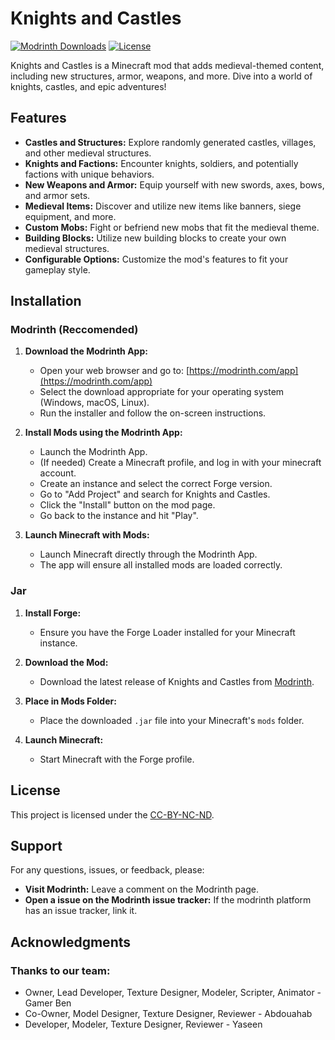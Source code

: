 # Knights and Castles

[![Modrinth Downloads](https://img.shields.io/modrinth/dt/knights-and-castles?logo=modrinth&label=Modrinth%20Downloads&style=flat&color=242629&labelColor=00AF5C&logoColor=white)](https://modrinth.com/mod/knights-and-castles)
[![License](https://img.shields.io/badge/License-CC--BY--NC--ND-blue)](LICENSE)

Knights and Castles is a Minecraft mod that adds medieval-themed content, including new structures, armor, weapons, and more. Dive into a world of knights, castles, and epic adventures!

## Features

* **Castles and Structures:** Explore randomly generated castles, villages, and other medieval structures.
* **Knights and Factions:** Encounter knights, soldiers, and potentially factions with unique behaviors.
* **New Weapons and Armor:** Equip yourself with new swords, axes, bows, and armor sets.
* **Medieval Items:** Discover and utilize new items like banners, siege equipment, and more.
* **Custom Mobs:** Fight or befriend new mobs that fit the medieval theme.
* **Building Blocks:** Utilize new building blocks to create your own medieval structures.
* **Configurable Options:** Customize the mod's features to fit your gameplay style.

## Installation
### Modrinth (Reccomended)
1.  **Download the Modrinth App:**
    * Open your web browser and go to: [https://modrinth.com/app](https://modrinth.com/app)
    * Select the download appropriate for your operating system (Windows, macOS, Linux).
    * Run the installer and follow the on-screen instructions.

2.  **Install Mods using the Modrinth App:**
    * Launch the Modrinth App.
    * (If needed) Create a Minecraft profile, and log in with your minecraft account.
    * Create an instance and select the correct Forge version.
    * Go to "Add Project" and search for Knights and Castles.
    * Click the "Install" button on the mod page.
    * Go back to the instance and hit "Play".

3.  **Launch Minecraft with Mods:**
    * Launch Minecraft directly through the Modrinth App.
    * The app will ensure all installed mods are loaded correctly.

### Jar
1.  **Install Forge:**
    * Ensure you have the Forge Loader installed for your Minecraft instance.

2.  **Download the Mod:**
    * Download the latest release of Knights and Castles from [Modrinth](https://modrinth.com/mod/knights-and-castles).

3.  **Place in Mods Folder:**
    * Place the downloaded `.jar` file into your Minecraft's `mods` folder.

4.  **Launch Minecraft:**
    * Start Minecraft with the Forge profile.

## License

This project is licensed under the [CC-BY-NC-ND](LICENSE).

## Support

For any questions, issues, or feedback, please:

* **Visit Modrinth:** Leave a comment on the Modrinth page.
* **Open a issue on the Modrinth issue tracker:** If the modrinth platform has an issue tracker, link it.

## Acknowledgments

### Thanks to our team: 
* Owner, Lead Developer, Texture Designer, Modeler, Scripter, Animator - Gamer Ben
* Co-Owner, Model Designer, Texture Designer, Reviewer - Abdouahab
* Developer, Modeler, Texture Designer, Reviewer - Yaseen
